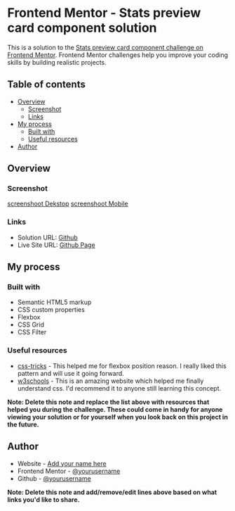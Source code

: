 # Frontend Mentor - Stats preview card component solution

This is a solution to the [Stats preview card component challenge on Frontend Mentor](https://www.frontendmentor.io/challenges/stats-preview-card-component-8JqbgoU62). Frontend Mentor challenges help you improve your coding skills by building realistic projects. 

## Table of contents

- [Overview](#overview)
  - [Screenshot](#screenshot)
  - [Links](#links)
- [My process](#my-process)
  - [Built with](#built-with)
  - [Useful resources](#useful-resources)
- [Author](#author)

## Overview


### Screenshot

[screenshoot Dekstop](./images/ss-desktop.png)
[screenshoot Mobile](./images/ss-mobile.png)



### Links

- Solution URL: [Github](https://github.com/rivaldyava01/Frontend-Mentor-Stats-Preview)
- Live Site URL: [Github Page](https://rivaldyava01.github.io/Frontend-Mentor-Stats-Preview/)

## My process

### Built with

- Semantic HTML5 markup
- CSS custom properties
- Flexbox
- CSS Grid
- CSS Filter

### Useful resources

- [css-tricks](https://css-tricks.com/) - This helped me for flexbox position reason. I really liked this pattern and will use it going forward.
- [w3schools](https://www.w3schools.com/m) - This is an amazing website which helped me finally understand css. I'd recommend it to anyone still learning this concept.

**Note: Delete this note and replace the list above with resources that helped you during the challenge. These could come in handy for anyone viewing your solution or for yourself when you look back on this project in the future.**

## Author

- Website - [Add your name here](https://www.your-site.com)
- Frontend Mentor - [@yourusername](https://www.frontendmentor.io/profile/rivaldyava01)
- Github - [@yourusername](https://github.com/rivaldyava01)


**Note: Delete this note and add/remove/edit lines above based on what links you'd like to share.**
